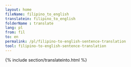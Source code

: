 ```yaml
---
layout: home
fileName: filipino_to_english
translatein: filipino_to_english
folderName : translate
lang: pl
from: fil
to: en
permalink: /pl/filipino-to-english-sentence-translation
tool: filipino-to-english-sentence-translation
---
```

{% include section/translateinto.html %}